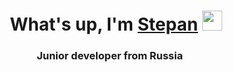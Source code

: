 <h1 align="center">What's up, I'm <a href="https://daniilshat.ru/" target="_blank">Stepan</a> 
<img src="https://github.com/blackcater/blackcater/raw/main/images/Hi.gif" height="32"/></h1>
<h3 align="center">Junior developer from Russia <img src="https://media1.tenor.com/m/srYv9s6g9SoAAAAC/russia-flag-gif.gif" height="16"/></h3>
